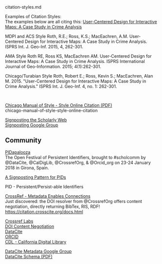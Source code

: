 citation-styles.md

Examples of Citation Styles:  
The examples below are all citing this: 
[User-Centered Design for Interactive Maps: A Case Study in Crime Analysis](http://www.mdpi.com/2220-9964/4/1/262)  


MDPI and ACS Style
Roth, R.E.; Ross, K.S.; MacEachren, A.M.	User-Centered Design for Interactive Maps: A Case Study in Crime Analysis. ISPRS Int. J. Geo-Inf. 2015, 4, 262-301.

AMA Style
Roth RE, Ross KS, MacEachren AM. User-Centered Design for Interactive Maps: A Case Study in Crime Analysis. ISPRS International Journal of Geo-Information. 2015; 4(1):262-301.

Chicago/Turabian Style
Roth, Robert E.; Ross, Kevin S.; MacEachren, Alan M.	2015. "User-Centered Design for Interactive Maps: A Case Study in Crime Analysis." ISPRS Int. J. Geo-Inf. 4, no. 1: 262-301.

<br />

[Chicago Manual of Style - Style Online Citation (PDF)](https://www.tacoma.uw.edu/sites/default/files/global/documents/library/chicago_manual_of_style_-_online_citations.pdf)  
chicago-manual-of-style-style-online-citation

[Signposting the Scholarly Web](http://signposting.org/)  
[Signposting Google Group](https://groups.google.com/forum/#!forum/signposting)  


## Community  
[PIDapalooza](https://pidapalooza.org/)  
The Open Festival of Persistent Identifiers, brought to #scholcomm by @DataCite, @CalDigLib, @CrossrefOrg, & @Orcid_org on 23-24 January 2018 in Girona, Spain.

[A Signposting Pattern for PIDs](https://www.slideshare.net/hvdsomp/pid-signposting-pattern)  


PID - Persistent/Persist-able Identifiers


[CrossRef - Metadata Enables Connections](https://www.crossref.org/)  
Just discovered: the DOI resolver from @CrossrefOrg offers content negotiation, directly returning BibTex, RIS, RDF! https://citation.crosscite.org/docs.html 


[Crossref Labs](https://www.crossref.org/labs/)  
[DOI Content Negotiation](https://citation.crosscite.org/docs.html)  
[DataCite](https://www.datacite.org/)  
[ORCID](https://orcid.org/)  
[CDL - California Digital Library](http://www.cdlib.org/)  





[DataCite Metadata Google Group](https://groups.google.com/forum/?hl=en&fromgroups#!forum/datacite-metadata)  
[DataCite Schema (PDF)](https://schema.datacite.org/meta/kernel-4.0/doc/DataCite-MetadataKernel_v4.0.pdf)  
